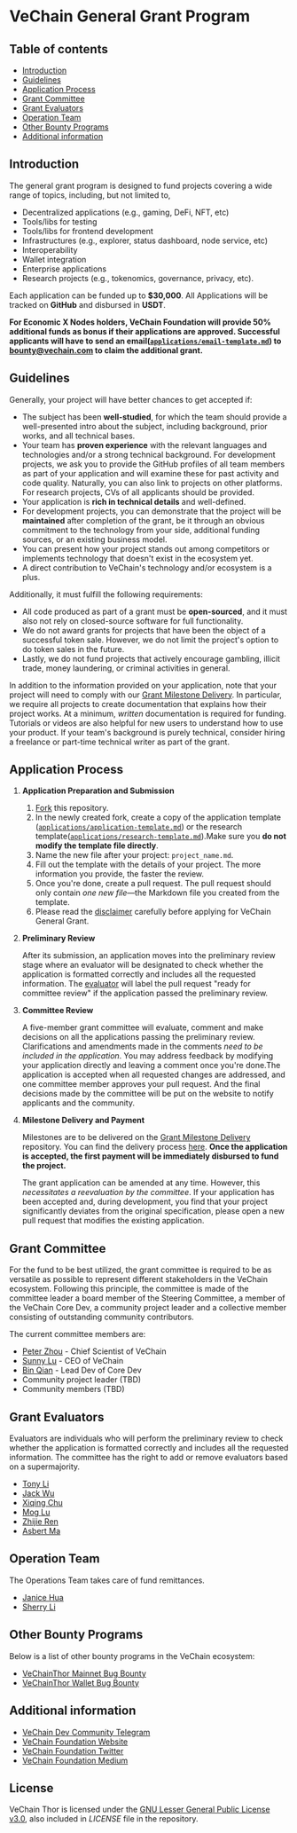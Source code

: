 # VeChain General Grant Program <!-- omit in toc -->

## Table of contents

- [Introduction](#introduction)
- [Guidelines](#guidelines)
- [Application Process](#application-process)
- [Grant Committee](#grant-committee)
- [Grant Evaluators](#grant-evaluators)
- [Operation Team](#operation-team)
- [Other Bounty Programs](#other-bounty-programs)
- [Additional information](#additional-information)

## Introduction

<!-- The competitiveness and long-term success of a public blockchain platform depend on its developer community and ecosystem stakeholders to constantly bring innovations and values to the platform. To attract more developers and projects to join VeChain's ecosystem and eventually bring more valuable transactions on VeChainThor, VeChain provides comprehensive grant and bounty programs, including General Grant Program, Bug Bounty, Hackathon, etc. All of these programs are focusing on funding applications development and research efforts related to **Sync2/Connex, fee delegation protocols, MTT, etc**. For more information about the VeChain Foundation grants and bounty programs, please visit our [website](https://vechain.org/). -->

<!-- The VeChain General Grant Program focuses on supporting ecosystem projects and researches,  -->

The general grant program is designed to fund projects covering a wide range of topics, including, but not limited to, 

- Decentralized applications (e.g., gaming, DeFi, NFT, etc)
- Tools/libs for testing
- Tools/libs for frontend development
- Infrastructures (e.g., explorer, status dashboard, node service, etc)
- Interoperability
- Wallet integration 
- Enterprise applications
- Research projects (e.g., tokenomics, governance, privacy, etc).

Each application can be funded up to **$30,000**. All Applications will be tracked on **GitHub** and disbursed in **USDT**. 

<!-- **Once the application is accepted, the first payment will be immediately disbursed to fund the project.** -->

**For Economic X Nodes holders, VeChain Foundation will provide 50% additional funds as bonus if their applications are approved. Successful applicants will have to send an email([`applications/email-template.md`](applications/email-template.md)) to bounty@vechain.com to claim the additional grant.**

## Guidelines

<!-- Anyone is welcome to apply for a general grant. Projects funded through our programs are broad in scope, but our focus lies on strong technical projects related to **Sync2/Connex, fee delegation protocols, MTT, etc** which add value to the ecosystem. -->

Generally, your project will have better chances to get accepted if:

<!--- It presents a **well-researched** or tested concept, for which ideally you can show some prior work.
- You can demonstrate that the project will be **maintained** after completion of the grant, be it through an obvious commitment to the technology from your side, additional funding sources, or an existing business model.
- Your team has **proven experience** with the relevant languages and technologies and/or a strong technical background. We ask you to provide the GitHub profiles of all team members as part of your application and will examine these for past activity and code quality. Naturally, you can also link to projects on other platforms.
- Your application is **rich in technical details** and well-defined.
- You can present how your project stands out among competitors or implements technology that doesn't exist in the ecosystem yet.-->

- The subject has been **well-studied**, for which the team should provide a well-presented intro about the subject, including background, prior works, and all technical bases.
- Your team has **proven experience** with the relevant languages and technologies and/or a strong technical background. For development projects, we ask you to provide the GitHub profiles of all team members as part of your application and will examine these for past activity and code quality. Naturally, you can also link to projects on other platforms. For research projects, CVs of all applicants should be provided.
- Your application is **rich in technical details** and well-defined.
- For development projects, you can demonstrate that the project will be **maintained** after completion of the grant, be it through an obvious commitment to the technology from your side, additional funding sources, or an existing business model.
- You can present how your project stands out among competitors or implements technology that doesn't exist in the ecosystem yet.
- A direct contribution to VeChain's technology and/or ecosystem is a plus.

Additionally, it must fulfill the following requirements:

- All code produced as part of a grant must be **open-sourced**, and it must also not rely on closed-source software for full functionality. 
- We do not award grants for projects that have been the object of a successful token sale. However, we do not limit the project's option to do token sales in the future.
- Lastly, we do not fund projects that actively encourage gambling, illicit trade, money laundering, or criminal activities in general.

In addition to the information provided on your application, note that your project will need to comply with our [Grant Milestone Delivery](/milestone-delivery/README.md). In particular, we require all projects to create documentation that explains how their project works. At a minimum, _written_ documentation is required for funding. Tutorials or videos are also helpful for new users to understand how to use your product. If your team's background is purely technical, consider hiring a freelance or part-time technical writer as part of the grant.


## Application Process

1. **Application Preparation and Submission**
   1. [Fork](./) this repository.
   2. In the newly created fork, create a copy of the application template ([`applications/application-template.md`](applications/application-template.md)) or the research template([`applications/research-template.md`](applications/research-template.md)).Make sure you **do not modify the template file directly**.
   3. Name the new file after your project: `project_name.md`.
   4. Fill out the template with the details of your project. The more information you provide, the faster the review.
   5. Once you're done, create a pull request. The pull request should only contain _one new file_—the Markdown file you created from the template.
   6. Please read the [disclaimer](disclaimer.md) carefully before applying for VeChain General Grant.

2. **Preliminary Review**

   After its submission, an application moves into the preliminary review stage where an evaluator will be designated to check whether the application is formatted correctly and includes all the requested information. The [evaluator](#grant-evaluators) will label the pull request "ready for committee review" if the application passed the preliminary review.
   
3. **Committee Review**

   A five-member grant committee will evaluate, comment and make decisions on all the applications passing the preliminary review. Clarifications and amendments made in the comments _need to be included in the application_. You may address feedback by modifying your application directly and leaving a comment once you're done.The application is accepted when all requested changes are addressed, and one committee member approves your pull request. And the final decisions made by the committee will be put on the website to notify applicants and the community. 
 
4. **Milestone Delivery and Payment**

   Milestones are to be delivered on the [Grant Milestone Delivery](./milestone-delivery) repository. You can find the delivery process [here](milestone-delivery#mailbox-milestone-delivery-process). **Once the application is accepted, the first payment will be immediately disbursed to fund the project.**

   The grant application can be amended at any time. However, this _necessitates a reevaluation by the committee_. If your application has been accepted and, during development, you find that your project significantly deviates from the original specification, please open a new pull request that modifies the existing application.

## Grant Committee

<!-- The committee consists of individuals who know the funding priorities of the VeChain ecosystem and is responsible for evaluating grant applications and providing feedback on these.

In cases where a niche expert opinion is desirable, one of the committee members may request such a review. -->

For the fund to be best utilized, the grant committee is required to be as versatile as possible to represent different stakeholders in the VeChain ecosystem. Following this principle, the committee is made of the committee leader a board member of the Steering Committee, a member of the VeChain Core Dev, a community project leader and a
collective member consisting of outstanding community contributors.

The current committee members are:

- [Peter Zhou](https://github.com/zzGHzz) - Chief Scientist of VeChain
- [Sunny Lu]() - CEO of VeChain
- [Bin Qian](https://github.com/qianbin) - Lead Dev of Core Dev
- Community project leader (TBD)
- Community members (TBD)

## Grant Evaluators

Evaluators are individuals who will perform the preliminary review to check whether the application is formatted correctly and includes all the requested information. The committee has the right to add or remove evaluators based on a supermajority.

- [Tony Li](https://github.com/libotony)
- [Jack Wu](https://github.com/XJWX89)
- [Xiqing Chu](https://github.com/laalaguer)
- [Mog Lu](https://github.com/mongelly)
- [Zhijie Ren](https://github.com/Zhijieren)
- [Asbert Ma](http://github.com/asbertMa/)

## Operation Team

The Operations Team takes care of fund remittances.

- [Janice Hua](https://github.com/JaniceVVV)
- [Sherry Li](https://github.com/NecoSherry)


## Other Bounty Programs

Below is a list of other bounty programs in the VeChain ecosystem:

- [VeChainThor Mainnet Bug Bounty](https://github.com/vechain/thor/issues)
- [VeChainThor Wallet Bug Bounty](https://vechain.typeform.com/to/c8xfxr)

## Additional information
- [VeChain Dev Community Telegram](https://t.me/VeChainDevCommunity)
- [VeChain Foundation Website](https://vechain.org)
- [VeChain Foundation Twitter](https://twitter.com/vechainofficial)
- [VeChain Foundation Medium](https://vechainofficial.medium.com/)


## License <!-- omit in toc -->

VeChain Thor is licensed under the
[GNU Lesser General Public License v3.0](https://www.gnu.org/licenses/lgpl-3.0.html), also included in *LICENSE* file in the repository.
